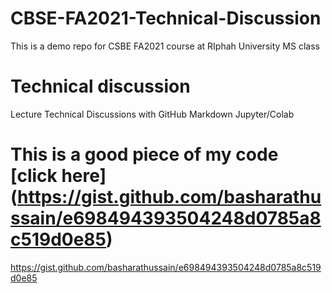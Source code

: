 # CBSE-FA2021-Technical-Discussion
This is a demo repo for CSBE FA2021 course at RIphah University MS class

# Technical discussion
Lecture Technical Discussions with 
GitHub 
Markdown
Jupyter/Colab


# This is a good piece of my code [click here] (https://gist.github.com/basharathussain/e698494393504248d0785a8c519d0e85)

https://gist.github.com/basharathussain/e698494393504248d0785a8c519d0e85

